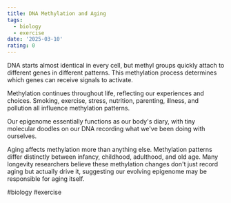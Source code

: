 ```yaml
---
title: DNA Methylation and Aging
tags:
  - biology
  - exercise
date: '2025-03-10'
rating: 0
---
```





DNA starts almost identical in every cell, but methyl groups quickly attach to different genes in different patterns. This methylation process determines which genes can receive signals to activate.

Methylation continues throughout life, reflecting our experiences and choices. Smoking, exercise, stress, nutrition, parenting, illness, and pollution all influence methylation patterns.

Our epigenome essentially functions as our body's diary, with tiny molecular doodles on our DNA recording what we've been doing with ourselves.

Aging affects methylation more than anything else. Methylation patterns differ distinctly between infancy, childhood, adulthood, and old age. Many longevity researchers believe these methylation changes don't just record aging but actually drive it, suggesting our evolving epigenome may be responsible for aging itself.

#biology #exercise 
